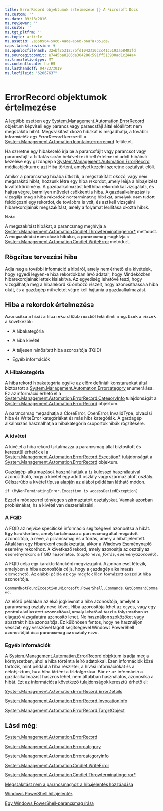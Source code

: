 ```yaml
---
title: ErrorRecord objektumok értelmezése |} A Microsoft Docs
ms.custom: ''
ms.date: 09/13/2016
ms.reviewer: ''
ms.suite: ''
ms.tgt_pltfrm: ''
ms.topic: article
ms.assetid: 2a65b964-5bc6-4ade-a66b-b6afa7351ce7
caps.latest.revision: 9
ms.openlocfilehash: 32ebf2531237bfd1042310ccc4155193a58401fd
ms.sourcegitcommit: e7445ba8203da304286c591ff513900ad1c244a4
ms.translationtype: MT
ms.contentlocale: hu-HU
ms.lasthandoff: 04/23/2019
ms.locfileid: "62067637"
---
```

# <a name="interpreting-errorrecord-objects"></a>ErrorRecord objektumok értelmezése

A legtöbb esetben egy [System.Management.Automation.ErrorRecord](/dotnet/api/System.Management.Automation.ErrorRecord) objektum képviseli egy parancs vagy parancsfájl által előállított nem megszakító hibát. Megszakítást okozó hibákat is megadhatja, a további információk egy ErrorRecord keresztül a [System.Management.Automation.Icontainserrorrecord](/dotnet/api/System.Management.Automation.IContainsErrorRecord) felületet.

Ha szeretne egy hibakezelő írja be a parancsfájlt vagy parancsot vagy parancsfájlt a futtatás során bekövetkező kell értelmezni adott hibáinak kezelése egy gazdagép a [System.Management.Automation.ErrorRecord](/dotnet/api/System.Management.Automation.ErrorRecord) médiaobjektum e azt Hiba történt, amelyet kezelni szeretne osztályát jelöli.

Amikor a parancsmag hibába ütközik, a megszakítást okozó, vagy nem megszakító hibát, hozzunk létre egy hiba rekordot, amely leírja a hibajelzést kiváltó körülmény. A gazdaalkalmazást kell hiba rekordokkal vizsgálata, és hajtsa végre, bármilyen művelet csökkenti a hiba. A gazdaalkalmazást is vizsgálja meg a hiba rekordok nonterminating hibákat, amelyek nem tudott feldolgozni egy rekordot, de továbbra is volt, és azt kell vizsgálni hibarekordjainak megszakítást, amely a folyamat leállítása okozta hibák.

> [!NOTE]
> A megszakítást hibákat, a parancsmag meghívja a [System.Management.Automation.Cmdlet.Throwterminatingerror*](/dotnet/api/System.Management.Automation.Cmdlet.ThrowTerminatingError) metódust. A megszakítást nem okozó hibákat, a parancsmag meghívja a [System.Management.Automation.Cmdlet.WriteError](/dotnet/api/System.Management.Automation.Cmdlet.WriteError) metódust.

## <a name="error-record-design"></a>Rögzítse tervezési hiba

Adja meg a további információ a hibáról, amely nem érhető el a kivételek, hogy egyedi legyen-e hiba rekordokban levő adatait, hogy Mindeközben hibarekordjainak lettek kialakítva. Az egyediség lehetővé teszi, hogy vizsgálhatja meg a hibarekord különböző részeit, hogy azonosíthassa a hiba okát, és a gazdagép műveletet végre kell hajtania a gazdaalkalmazást.

## <a name="interpreting-error-records"></a>Hiba a rekordok értelmezése

Azonosítsa a hibát a hiba rekord több részből tekintheti meg. Ezek a részek a következők:

- A hibakategória

- A hiba kivétel

- A teljesen minősített hiba azonosítója (FQID)

- Egyéb információk

### <a name="the-error-category"></a>A Hibakategória

A hiba rekord hibakategória egyike az előre definiált konstansokat által biztosított a [System.Management.Automation.Errorcategory](/dotnet/api/System.Management.Automation.ErrorCategory) enumerálása. Ez az információ érhető el a [System.Management.Automation.ErrorRecord.CategoryInfo](/dotnet/api/System.Management.Automation.ErrorRecord.CategoryInfo) tulajdonságát a [System.Management.Automation.ErrorRecord](/dotnet/api/System.Management.Automation.ErrorRecord) objektum.

A parancsmag megadhatja a CloseError, OpenError, InvalidType, olvasási hiba és WriteError kategóriákat és más hiba kategóriák. A gazdagép alkalmazás használhatja a hibakategória csoportok hibák rögzítésére.

### <a name="the-exception"></a>A kivétel

A kivétel a hiba rekord tartalmazza a parancsmag által biztosított és keresztül érhetők el a [System.Management.Automation.ErrorRecord.Exception*](/dotnet/api/System.Management.Automation.ErrorRecord.Exception) tulajdonságát a [ System.Management.Automation.ErrorRecord](/dotnet/api/System.Management.Automation.ErrorRecord) objektum.

Gazdagép-alkalmazások használhatják a `is` kulcsszó használatával azonosítható, hogy a kivétel egy adott osztály vagy származtatott osztály. Célszerűbb a kivétel típusa alapján az alábbi példában látható módon.

`if (MyNonTerminatingError.Exception is AccessDeniedException)`

Ezzel a módszerrel tényleges származtatott osztályokat. Vannak azonban problémákat, ha a kivétel van deszerializálni.

### <a name="the-fqid"></a>A FQID

A FQID az nejvíce specifické információ segítségével azonosítsa a hibát. Egy karakterlánc, amely tartalmazza a parancsmag által megadott azonosítója, a neve, a parancsmag és a forrás, amely a hibát jelentett. Általában egy hibarekord csatlakoztatja, akkor a Windows Eseménynapló esemény rekordhoz. A következő rekord, amely azonosítja az osztály az eseményrekord a FQID hasonlatos: (*napló neve*, *forrás*, *eseményazonosító*).

A FQID célja egy karakterláncként megvizsgálni. Azonban eset létezik, amelyben a hiba azonosítója célja, hogy a gazdagép alkalmazás elemezhető. Az alábbi példa az egy megfelelően formázott abszolút hiba azonosítója.

`CommandNotFoundException,Microsoft.PowerShell.Commands.GetCommandCommand.`

Az előző példában az első jogkivonat a hiba azonosítója, amelyet a parancsmag osztály neve követ. Hiba azonosítója lehet az egyes, vagy egy ponttal elválasztott azonosítóval, amely lehetővé teszi a folyamatban az elágazó vizsgálatára azonosító lehet. Ne használjon szóközöket vagy absztrakt hiba azonosítója. Ez különösen fontos, hogy ne használjon vesszőt; egy vesszővel tagolt segítségével Windows PowerShell azonosítóját és a parancsmag az osztály neve.

### <a name="other-information"></a>Egyéb információk

A [System.Management.Automation.ErrorRecord](/dotnet/api/System.Management.Automation.ErrorRecord) objektum is adja meg a környezetben, ahol a hiba történt a leíró adatokkal. Ezen információk közé tartozik, mint például a hiba részletei, a hívási információkat és a célobjektum, ha a hiba történt a feldolgozása. Bár ez az információ a gazdaalkalmazást hasznos lehet, nem általában használatos, azonosítsa a hibát. Ezt az információt a következő tulajdonságok keresztül érhető el:

[System.Management.Automation.ErrorRecord.ErrorDetails](/dotnet/api/System.Management.Automation.ErrorRecord.ErrorDetails)

[System.Management.Automation.ErrorRecord.InvocationInfo](/dotnet/api/System.Management.Automation.ErrorRecord.InvocationInfo)

[System.Management.Automation.ErrorRecord.TargetObject](/dotnet/api/System.Management.Automation.ErrorRecord.TargetObject)

## <a name="see-also"></a>Lásd még:

[System.Management.Automation.ErrorRecord](/dotnet/api/System.Management.Automation.ErrorRecord)

[System.Management.Automation.Errorcategory](/dotnet/api/System.Management.Automation.ErrorCategory)

[System.Management.Automation.Errorcategoryinfo](/dotnet/api/System.Management.Automation.ErrorCategoryInfo)

[System.Management.Automation.Cmdlet.WriteError](/dotnet/api/System.Management.Automation.Cmdlet.WriteError)

[System.Management.Automation.Cmdlet.Throwterminatingerror*](/dotnet/api/System.Management.Automation.Cmdlet.ThrowTerminatingError)

[Megszakítást nem a parancsmaghoz a hibajelentés hozzáadása](./adding-non-terminating-error-reporting-to-your-cmdlet.md)

[Windows PowerShell hibajelentés](./error-reporting-concepts.md)

[Egy Windows PowerShell-parancsmag írása](./writing-a-windows-powershell-cmdlet.md)
